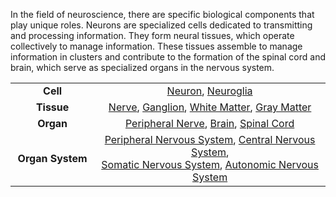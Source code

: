 In the field of neuroscience, there are specific biological components that play unique roles. Neurons are specialized cells dedicated to transmitting and processing information. They form neural tissues, which operate collectively to manage information. These tissues assemble to manage information in clusters and contribute to the formation of the spinal cord and brain, which serve as specialized organs in the nervous system.

<table class="table-centering">
    <tr>
        <td style="text-align: center; vertical-align: middle; width: 150px"> <b>Cell</b> </td>
        <td style="text-align: center; vertical-align: middle; width: 500px">
            <a href="/posts/neuroscience/neuron_and_neural_tissue">Neuron</a>,
            <a href="/posts/neuroscience/neuron_and_neural_tissue">Neuroglia</a>
        </td>
    </tr>
    <tr>
        <td style="text-align: center; vertical-align: middle; width: 150px"> <b>Tissue</b> </td>
        <td style="text-align: center; vertical-align: middle; width: 500px">
            <a href="/posts/neuroscience/neuron_and_neural_tissue">Nerve</a>,
            <a href="/posts/neuroscience/neuron_and_neural_tissue">Ganglion</a>,
            <a href="/posts/neuroscience/neuron_and_neural_tissue">White Matter</a>,
            <a href="/posts/neuroscience/neuron_and_neural_tissue">Gray Matter</a>
        </td>
    </tr>
    <tr>
        <td style="text-align: center; vertical-align: middle; width: 150px"> <b>Organ</b> </td>
        <td style="text-align: center; vertical-align: middle; width: 500px">
            <a href="/posts/neuroscience/neuron_and_neural_tissue">Peripheral Nerve</a>,
            <a href="/posts/neuroscience/neuron_and_neural_tissue">Brain</a>,
            <a href="/posts/neuroscience/neuron_and_neural_tissue">Spinal Cord</a>
        </td>
    </tr>
    <tr>
        <td style="text-align: center; vertical-align: middle; width: 150px"> <b>Organ System</b> </td>
        <td style="text-align: center; vertical-align: middle; width: 500px">
            <a href="/posts/neuroscience/neuron_and_neural_tissue">Peripheral Nervous System</a>,
            <a href="/posts/neuroscience/neuron_and_neural_tissue">Central Nervous System</a>,
            <br>
            <a href="/posts/neuroscience/neuron_and_neural_tissue">Somatic Nervous System</a>,
            <a href="/posts/neuroscience/neuron_and_neural_tissue">Autonomic Nervous System</a>
        </td>
    </tr>
</table>
